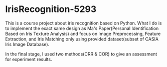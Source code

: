 # IrisRecognition-5293
This is a course project about iris recognition based on Python. What I do is to implement the exact same design as Ma's Paper(Personal Identification Based on Iris Texture Analysis) and focus on Image Preprocessing, Feature Extraction, and Iris Matching only using provided dataset(subset of CASIA Iris Image Database).


In the final stage, I used two methods(CRR & COR) to give an assessment for experiment results. 
